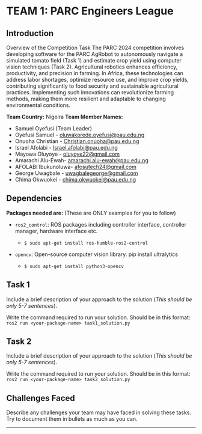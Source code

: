 # TEAM 1: PARC Engineers League 

## Introduction

Overview of the Competition Task
The PARC 2024 competition involves developing software for the PARC AgRobot to autonomously navigate a simulated tomato field (Task 1) and estimate crop yield using computer vision techniques (Task 2).
Agricultural robotics enhances efficiency, productivity, and precision in farming. In Africa, these technologies can address labor shortages, optimize resource use, and improve crop yields, contributing significantly to food security and sustainable agricultural practices. Implementing such innovations can revolutionize farming methods, making them more resilient and adaptable to changing environmental conditions.

**Team Country:** Nigeira
**Team Member Names:**

* Samuel Oyefusi  (Team Leader)
* Oyefusi Samuel - oluwakorede.oyefusi@pau.edu.ng
* Onuoha Christian - Christian.onuoha@pau.edu.ng
* Israel Afolabi - Israel.afolabi@pau.edu.ng
* Mayowa Oluyoye - oluyoye22@gmail.com
* Amarachi Alu-Ewah- amarachi.alu-ewah@pau.edu.ng
* AFOLABI Ibukunoluwa- afosutech24@gmail.com
* George Uwagbale - uwagbalegeorge@gmail.com
* Chima Okwuokei - chima.okwuokei@pau.edu.ng
  

## Dependencies

**Packages needed are:** (These are ONLY examples for you to follow)

* `ros2_control`: ROS packages including controller interface, controller manager, hardware interface etc.

    * `$ sudo apt-get install ros-humble-ros2-control`

* `opencv`: Open-source computer vision library.
    pip install ultralytics 


    * `$ sudo apt-get install python3-opencv`

## Task 1

Include a brief description of your approach to the solution (*This should be only 5-7 sentences*).

Write the command required to run your solution. Should be in this format: <br>
` ros2 run <your-package-name> task1_solution.py `

## Task 2

Include a brief description of your approach to the solution (*This should be only 5-7 sentences*).

Write the command required to run your solution. Should be in this format: <br>
` ros2 run <your-package-name> task2_solution.py `

## Challenges Faced

Describe any challenges your team may have faced in solving these tasks. Try to document them in bullets as much as you can.

--------------------------------------------------
